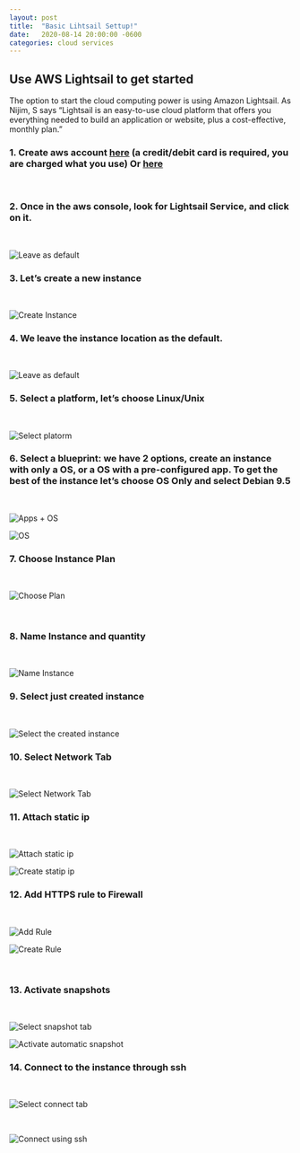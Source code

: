 ```yaml
---
layout: post
title:  "Basic Lihtsail Settup!"
date:   2020-08-14 20:00:00 -0600
categories: cloud services
---
```


## Use AWS Lightsail to get started 
The option to start the cloud computing power is using Amazon Lightsail. As Nijim, S says “Lightsail is an easy-to-use cloud platform that offers you everything needed to build an application or website, plus a cost-effective, monthly plan.”

### 1. Create aws account [here](/assets/basic-lightsail-settup/https://portal.aws.amazon.com/billing/signup#/start) (a credit/debit card is required, you are charged what you use) Or [here](/assets/basic-lightsail-settup/https://aws.amazon.com/)
<br />

### 2. Once in the aws console, look for **Lightsail** Service, and click on it.
<br />

![Leave as default](/assets/basic-lightsail-settup/lightsail.png) 
<br />

### 3. Let’s create a new instance
<br />

![Create Instance](/assets/basic-lightsail-settup/1_create_instance.png)
<br />

### 4.  We leave the instance location as the default. 
<br />

![Leave as default](/assets/basic-lightsail-settup/2_leave_as_default.png) 
<br />

### 5.  Select a platform, let’s choose Linux/Unix
<br />

![Select platorm](/assets/basic-lightsail-settup/3_os.png)
<br />

### 6.  Select a blueprint: we have 2 options, create an instance with only a OS, or a OS with a pre-configured app. To get the best of the instance let’s choose OS Only and select Debian 9.5
<br />

![Apps + OS](/assets/basic-lightsail-settup/4_appos.png)
<br />

![OS](/assets/basic-lightsail-settup/5_os.png)
<br />

### 7.  Choose Instance Plan
<br />

![Choose Plan](/assets/basic-lightsail-settup/6_choose_plan.png)

<br />

### 8.  Name Instance and quantity
<br />

![Name Instance](/assets/basic-lightsail-settup/7_Name_Instance.png)
<br />

### 9.  Select just created instance
<br />  

![Select the created instance](/assets/basic-lightsail-settup/8_selec_just_created_instance.png)
<br />

### 10. Select Network Tab
<br />

![Select Network Tab](/assets/basic-lightsail-settup/9_select_network_tab.png)
<br />

### 11. Attach static ip
<br />

![Attach static ip](/assets/basic-lightsail-settup/10_attach_static_ip.png)
<br />

![Create statip ip](/assets/basic-lightsail-settup/11_create_static_ip.png)
<br />

### 12. Add HTTPS rule to Firewall
<br />

![Add Rule](/assets/basic-lightsail-settup/12_add_rule.png)
<br />

![Create Rule](/assets/basic-lightsail-settup/13_create_rule.png)

<br />

### 13. Activate snapshots
<br />

![Select snapshot tab](/assets/basic-lightsail-settup/14_select_snapshot_tab.png)
<br />

![Activate automatic snapshot](/assets/basic-lightsail-settup/15_activate_snapshot.png)
<br />

### 14. Connect to the instance through ssh

<br />

![Select connect tab](/assets/basic-lightsail-settup/16_select_connect_tab.png)

<br />

![Connect using ssh](/assets/basic-lightsail-settup/17_connect_using_ssh.png)

<br />